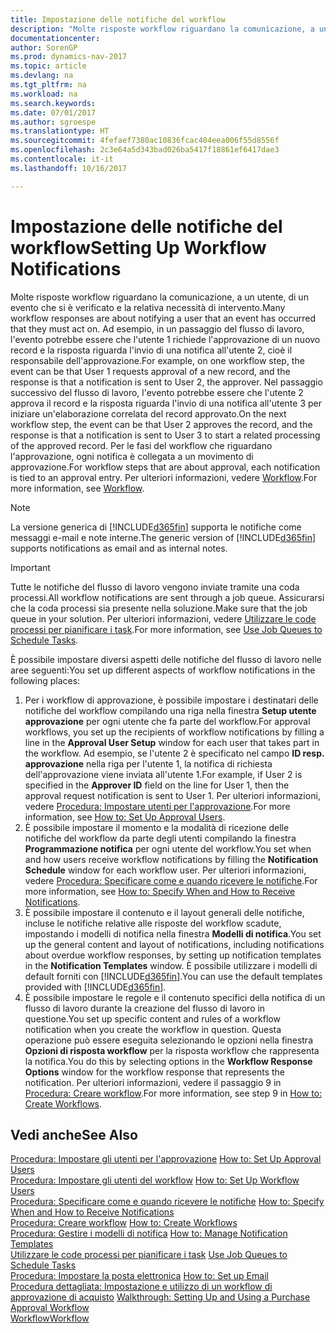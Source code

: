 ```yaml
---
title: Impostazione delle notifiche del workflow
description: "Molte risposte workflow riguardano la comunicazione, a un utente, di un evento che si è verificato e la relativa necessità di intervento. Ad esempio, in un passaggio del flusso di lavoro, l'evento potrebbe essere che l'utente 1 richiede l'approvazione di un nuovo record e la risposta riguarda l'invio di una notifica all'utente 2, cioè il responsabile dell'approvazione. Nel passaggio successivo del flusso di lavoro, l'evento potrebbe essere che l'utente 2 approva il record e la risposta riguarda l'invio di una notifica all'utente 3 per iniziare un'elaborazione correlata del record approvato. Per le fasi del workflow che riguardano l'approvazione, ogni notifica è collegata a un movimento di approvazione."
documentationcenter: 
author: SorenGP
ms.prod: dynamics-nav-2017
ms.topic: article
ms.devlang: na
ms.tgt_pltfrm: na
ms.workload: na
ms.search.keywords: 
ms.date: 07/01/2017
ms.author: sgroespe
ms.translationtype: HT
ms.sourcegitcommit: 4fefaef7380ac10836fcac404eea006f55d8556f
ms.openlocfilehash: 2c3e64a5d343bad026ba5417f18861ef6417dae3
ms.contentlocale: it-it
ms.lasthandoff: 10/16/2017

---
```

# <a name="setting-up-workflow-notifications"></a><span data-ttu-id="a22a3-106">Impostazione delle notifiche del workflow</span><span class="sxs-lookup"><span data-stu-id="a22a3-106">Setting Up Workflow Notifications</span></span>
<span data-ttu-id="a22a3-107">Molte risposte workflow riguardano la comunicazione, a un utente, di un evento che si è verificato e la relativa necessità di intervento.</span><span class="sxs-lookup"><span data-stu-id="a22a3-107">Many workflow responses are about notifying a user that an event has occurred that they must act on.</span></span> <span data-ttu-id="a22a3-108">Ad esempio, in un passaggio del flusso di lavoro, l'evento potrebbe essere che l'utente 1 richiede l'approvazione di un nuovo record e la risposta riguarda l'invio di una notifica all'utente 2, cioè il responsabile dell'approvazione.</span><span class="sxs-lookup"><span data-stu-id="a22a3-108">For example, on one workflow step, the event can be that User 1 requests approval of a new record, and the response is that a notification is sent to User 2, the approver.</span></span> <span data-ttu-id="a22a3-109">Nel passaggio successivo del flusso di lavoro, l'evento potrebbe essere che l'utente 2 approva il record e la risposta riguarda l'invio di una notifica all'utente 3 per iniziare un'elaborazione correlata del record approvato.</span><span class="sxs-lookup"><span data-stu-id="a22a3-109">On the next workflow step, the event can be that User 2 approves the record, and the response is that a notification is sent to User 3 to start a related processing of the approved record.</span></span> <span data-ttu-id="a22a3-110">Per le fasi del workflow che riguardano l'approvazione, ogni notifica è collegata a un movimento di approvazione.</span><span class="sxs-lookup"><span data-stu-id="a22a3-110">For workflow steps that are about approval, each notification is tied to an approval entry.</span></span> <span data-ttu-id="a22a3-111">Per ulteriori informazioni, vedere [Workflow](across-workflow.md).</span><span class="sxs-lookup"><span data-stu-id="a22a3-111">For more information, see [Workflow](across-workflow.md).</span></span>  

> [!NOTE]  
>  <span data-ttu-id="a22a3-112">La versione generica di [!INCLUDE[d365fin](includes/d365fin_md.md)] supporta le notifiche come messaggi e-mail e note interne.</span><span class="sxs-lookup"><span data-stu-id="a22a3-112">The generic version of [!INCLUDE[d365fin](includes/d365fin_md.md)] supports notifications as email and as internal notes.</span></span>  

> [!IMPORTANT]  
>  <span data-ttu-id="a22a3-113">Tutte le notifiche del flusso di lavoro vengono inviate tramite una coda processi.</span><span class="sxs-lookup"><span data-stu-id="a22a3-113">All workflow notifications are sent through a job queue.</span></span> <span data-ttu-id="a22a3-114">Assicurarsi che la coda processi sia presente nella soluzione.</span><span class="sxs-lookup"><span data-stu-id="a22a3-114">Make sure that the job queue in your solution.</span></span> <span data-ttu-id="a22a3-115">Per ulteriori informazioni, vedere [Utilizzare le code processi per pianificare i task](admin-job-queues-schedule-tasks.md).</span><span class="sxs-lookup"><span data-stu-id="a22a3-115">For more information, see [Use Job Queues to Schedule Tasks](admin-job-queues-schedule-tasks.md).</span></span>

<span data-ttu-id="a22a3-116">È possibile impostare diversi aspetti delle notifiche del flusso di lavoro nelle aree seguenti:</span><span class="sxs-lookup"><span data-stu-id="a22a3-116">You set up different aspects of workflow notifications in the following places:</span></span>  

1.  <span data-ttu-id="a22a3-117">Per i workflow di approvazione, è possibile impostare i destinatari delle notifiche del workflow compilando una riga nella finestra **Setup utente approvazione** per ogni utente che fa parte del workflow.</span><span class="sxs-lookup"><span data-stu-id="a22a3-117">For approval workflows, you set up the recipients of workflow notifications by filling a line in the **Approval User Setup** window for each user that takes part in the workflow.</span></span> <span data-ttu-id="a22a3-118">Ad esempio, se l'utente 2 è specificato nel campo **ID resp. approvazione** nella riga per l'utente 1, la notifica di richiesta dell'approvazione viene inviata all'utente 1.</span><span class="sxs-lookup"><span data-stu-id="a22a3-118">For example, if User 2 is specified in the **Approver ID** field on the line for User 1, then the approval request notification is sent to User 1.</span></span> <span data-ttu-id="a22a3-119">Per ulteriori informazioni, vedere [Procedura: Impostare utenti per l'approvazione](across-how-to-set-up-approval-users.md).</span><span class="sxs-lookup"><span data-stu-id="a22a3-119">For more information, see [How to: Set Up Approval Users](across-how-to-set-up-approval-users.md).</span></span>  
2.  <span data-ttu-id="a22a3-120">È possibile impostare il momento e la modalità di ricezione delle notifiche del workflow da parte degli utenti compilando la finestra **Programmazione notifica**  per ogni utente del workflow.</span><span class="sxs-lookup"><span data-stu-id="a22a3-120">You set when and how users receive workflow notifications by filling the **Notification Schedule** window for each workflow user.</span></span> <span data-ttu-id="a22a3-121">Per ulteriori informazioni, vedere [Procedura: Specificare come e quando ricevere le notifiche](across-how-to-specify-when-and-how-to-receive-notifications.md).</span><span class="sxs-lookup"><span data-stu-id="a22a3-121">For more information, see [How to: Specify When and How to Receive Notifications](across-how-to-specify-when-and-how-to-receive-notifications.md).</span></span>  
3.  <span data-ttu-id="a22a3-122">È possibile impostare il contenuto e il layout generali delle notifiche, incluse le notifiche relative alle risposte del workflow scadute, impostando i modelli di notifica nella finestra **Modelli di notifica**.</span><span class="sxs-lookup"><span data-stu-id="a22a3-122">You set up the general content and layout of notifications, including notifications about overdue workflow responses, by setting up notification templates in the **Notification Templates** window.</span></span> <span data-ttu-id="a22a3-123">È possibile utilizzare i modelli di default forniti con [!INCLUDE[d365fin](includes/d365fin_md.md)].</span><span class="sxs-lookup"><span data-stu-id="a22a3-123">You can use the default templates provided with [!INCLUDE[d365fin](includes/d365fin_md.md)].</span></span>  
4.  <span data-ttu-id="a22a3-124">È possibile impostare le regole e il contenuto specifici della notifica di un flusso di lavoro durante la creazione del flusso di lavoro in questione.</span><span class="sxs-lookup"><span data-stu-id="a22a3-124">You set up specific content and rules of a workflow notification when you create the workflow in question.</span></span> <span data-ttu-id="a22a3-125">Questa operazione può essere eseguita selezionando le opzioni nella finestra **Opzioni di risposta workflow** per la risposta workflow che rappresenta la notifica.</span><span class="sxs-lookup"><span data-stu-id="a22a3-125">You do this by selecting options in the **Workflow Response Options** window for the workflow response that represents the notification.</span></span> <span data-ttu-id="a22a3-126">Per ulteriori informazioni, vedere il passaggio 9 in [Procedura: Creare workflow](across-how-to-create-workflows.md).</span><span class="sxs-lookup"><span data-stu-id="a22a3-126">For more information, see step 9 in [How to: Create Workflows](across-how-to-create-workflows.md).</span></span>  

## <a name="see-also"></a><span data-ttu-id="a22a3-127">Vedi anche</span><span class="sxs-lookup"><span data-stu-id="a22a3-127">See Also</span></span>  
 <span data-ttu-id="a22a3-128">[Procedura: Impostare gli utenti per l'approvazione](across-how-to-set-up-approval-users.md) </span><span class="sxs-lookup"><span data-stu-id="a22a3-128">[How to: Set Up Approval Users](across-how-to-set-up-approval-users.md) </span></span>  
 <span data-ttu-id="a22a3-129">[Procedura: Impostare gli utenti del workflow](across-how-to-set-up-workflow-users.md) </span><span class="sxs-lookup"><span data-stu-id="a22a3-129">[How to: Set Up Workflow Users](across-how-to-set-up-workflow-users.md) </span></span>  
 <span data-ttu-id="a22a3-130">[Procedura: Specificare come e quando ricevere le notifiche](across-how-to-specify-when-and-how-to-receive-notifications.md) </span><span class="sxs-lookup"><span data-stu-id="a22a3-130">[How to: Specify When and How to Receive Notifications](across-how-to-specify-when-and-how-to-receive-notifications.md) </span></span>  
 <span data-ttu-id="a22a3-131">[Procedura: Creare workflow](across-how-to-create-workflows.md) </span><span class="sxs-lookup"><span data-stu-id="a22a3-131">[How to: Create Workflows](across-how-to-create-workflows.md) </span></span>  
 <span data-ttu-id="a22a3-132">[Procedura: Gestire i modelli di notifica](across-how-to-manage-notification-templates.md) </span><span class="sxs-lookup"><span data-stu-id="a22a3-132">[How to: Manage Notification Templates](across-how-to-manage-notification-templates.md) </span></span>  
 <span data-ttu-id="a22a3-133">[Utilizzare le code processi per pianificare i task](admin-job-queues-schedule-tasks.md) </span><span class="sxs-lookup"><span data-stu-id="a22a3-133">[Use Job Queues to Schedule Tasks](admin-job-queues-schedule-tasks.md) </span></span>  
 <span data-ttu-id="a22a3-134">[Procedura: Impostare la posta elettronica](madeira-how-setup-email.md) </span><span class="sxs-lookup"><span data-stu-id="a22a3-134">[How to: Set up Email](madeira-how-setup-email.md) </span></span>  
 <span data-ttu-id="a22a3-135">[Procedura dettagliata: Impostazione e utilizzo di un workflow di approvazione di acquisto](walkthrough-setting-up-and-using-a-purchase-approval-workflow.md) </span><span class="sxs-lookup"><span data-stu-id="a22a3-135">[Walkthrough: Setting Up and Using a Purchase Approval Workflow](walkthrough-setting-up-and-using-a-purchase-approval-workflow.md) </span></span>  
 [<span data-ttu-id="a22a3-136">Workflow</span><span class="sxs-lookup"><span data-stu-id="a22a3-136">Workflow</span></span>](across-workflow.md)   

